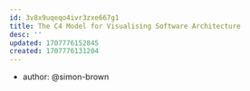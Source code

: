 ```yaml
---
id: 3v8x9uqeqo4ivr3zxe667g1
title: The C4 Model for Visualising Software Architecture
desc: ''
updated: 1707776152845
created: 1707776131204
---
```


- author: @simon-brown

